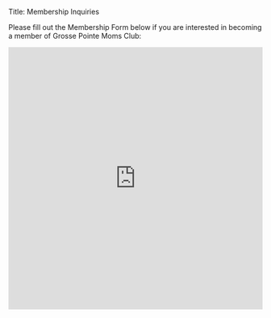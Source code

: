 Title: Membership Inquiries

Please fill out the Membership Form below if you are interested in becoming a member of Grosse
 Pointe Moms Club:
<iframe src="https://docs.google.com/forms/d/e/1FAIpQLSfmPrmRDZ_as0INE_PQfCFe1ZEA61sAaxnCeeW06CClLo7tFw/viewform?embedded=true" width="100%" height="520" frameborder="0" marginheight="0" marginwidth="0">Loading...</iframe>
